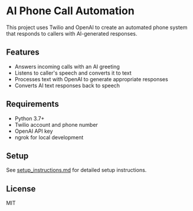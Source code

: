 # AI Phone Call Automation

This project uses Twilio and OpenAI to create an automated phone system that responds to callers with AI-generated responses.

## Features

- Answers incoming calls with an AI greeting
- Listens to caller's speech and converts it to text
- Processes text with OpenAI to generate appropriate responses
- Converts AI text responses back to speech

## Requirements

- Python 3.7+
- Twilio account and phone number
- OpenAI API key
- ngrok for local development

## Setup

See [setup_instructions.md](setup_instructions.md) for detailed setup instructions.

## License

MIT 